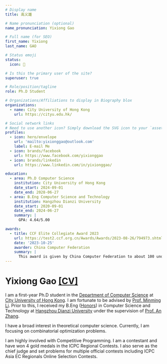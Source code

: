 ```yaml
---
# Display name
title: 高义雄

# Name pronunciation (optional)
name_pronunciation: Yixiong Gao

# Full name (for SEO)
first_name: Yixiong
last_name: GAO

# Status emoji
status:
  icon: 📖

# Is this the primary user of the site?
superuser: true

# Role/position/tagline
role: Ph.D Student

# Organizations/Affiliations to display in Biography blox
organizations:
  - name: City University of Hong Kong
    url: https://cityu.edu.hk/

# Social network links
# Need to use another icon? Simply download the SVG icon to your `assets/media/icons/` folder.
profiles:
  - icon: hero/envelope
    url: 'mailto:yixionggao@outlook.com'
    label: E-mail Me
  - icon: brands/facebook
    url: https://www.facebook.com/yixionggao
  - icon: brands/linkedin
    url: https://www.linkedin.com/in/yixionggao/   

education:
  - area: Ph.D Computer Science 
    institution: City University of Hong Kong
    date_start: 2024-09-01
    date_end: 2028-06-27
  - area: B.Eng Computer Science and Technology
    institution: Hangzhou Dianzi University
    date_start: 2020-09-01
    date_end: 2024-06-27
    summary: |
      GPA: 4.64/5.00

awards:
  - title: CCF Elite Collegiate Award 2023
    url: https://test2.ccf.org.cn/Awards/Awards/2023-08-26/794973.shtml
    date: '2023-10-25'
    awarder: China Computer Federation
    summary: |
      This award is given by China Computer Federation to about 100 undergraduate students in China with excellent academic performance and outstanding performance in scientific research practices each year.
---
```


# Yixiong Gao [[CV]](cv_yixionggao.pdf)

I am a first-year Ph.D student in the [Department of Computer Science](https://www.cs.cityu.edu.hk/) at [City University of Hong Kong](https://www.cityu.edu.hk/). I am fortunate to be advised by [Prof. Minming Li](https://www.cs.cityu.edu.hk/~minmli/). Prior to this, I received my B.Eng ([Honors](https://zhuoyue.hdu.edu.cn/main.htm)) in Computer Science and Technology at [Hangzhou Dianzi University](https://www.hdu.edu.cn/main.htm) under the supervision of [Prof. An Zhang](https://sci.hdu.edu.cn/sci_en/2020/0707/c6077a110489/page.htm).

I have a broad interest in theoretical computer science. Currently, I am focusing on combinatorial optimization problems.

I am highly involved with Competitive Programming. I am a contestant and have won 4 gold medals in the ICPC Regional Contests. I also serve as the chief judge and set problems for multiple official contests including ICPC Asia EC Regionals Online Selection Contests. 

